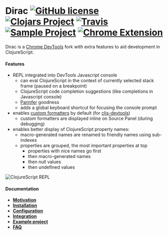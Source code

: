 # Dirac [![GitHub license](https://img.shields.io/github/license/binaryage/dirac.svg)](license.txt) [![Clojars Project](https://img.shields.io/clojars/v/binaryage/dirac.svg)](https://clojars.org/binaryage/dirac) [![Travis](https://img.shields.io/travis/binaryage/dirac.svg)](https://travis-ci.org/binaryage/dirac) [![Sample Project](https://img.shields.io/badge/project-example-ff69b4.svg)](https://github.com/binaryage/dirac-sample) [![Chrome Extension](https://img.shields.io/badge/chrome-extension-ebb338.svg)](https://chrome.google.com/webstore/detail/dirac-devtools/kbkdngfljkchidcjpnfcgcokkbhlkogi)

Dirac is a [Chrome DevTools](https://developer.chrome.com/devtools) fork with extra features to aid development in ClojureScript.

#### Features

  * REPL integrated into DevTools Javascript console
    * can eval ClojureScript in the context of currently selected stack frame (paused on a breakpoint)
    * ClojureScript code completion suggestions (like completions in Javascript console)
    * [Parinfer](https://shaunlebron.github.io/parinfer) goodness
    * adds a global keyboard shortcut for focusing the console prompt
  * enables [custom formatters](https://docs.google.com/document/d/1FTascZXT9cxfetuPRT2eXPQKXui4nWFivUnS_335T3U) by default (for [cljs-devtools](https://github.com/binaryage/cljs-devtools))
     * custom formatters are displayed inline on Source Panel (during debugging)
  * enables better display of ClojureScript property names:
    * macro-generated names are renamed to friendly names using sub-indexes
    * properties are grouped, the most important properties at top
      * properties with nice names go first
      * then macro-generated names
      * then null values
      * then undefined values

![ClojureScript REPL](https://dl.dropboxusercontent.com/u/559047/dirac-repl-01.png)

#### Documentation

  * **[Motivation](docs/motivation.md)**
  * **[Installation](docs/installation.md)**
  * **[Configuration](docs/configuration.md)**
  * **[Integration](docs/integration.md)**
  * **[Example project](https://github.com/binaryage/dirac-sample)**
  * **[FAQ](docs/faq.md)**

